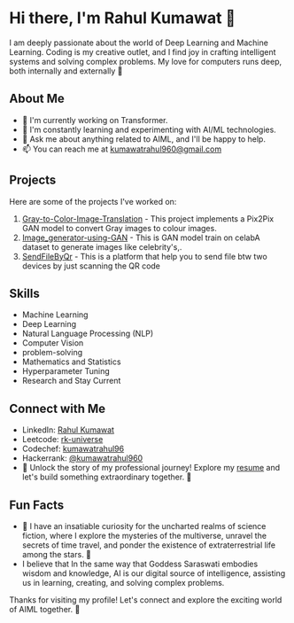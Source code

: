 # Hi there, I'm Rahul Kumawat 👋

I am deeply passionate about the world of Deep Learning and Machine Learning. Coding is my creative outlet, and I find joy in crafting intelligent systems and solving complex problems. My love for computers runs deep, both internally and externally 🤖

## About Me

- 🔭 I'm currently working on Transformer.
- 🌱 I'm constantly learning and experimenting with AI/ML technologies.
- 💬 Ask me about anything related to AIML, and I'll be happy to help.
- 📫 You can reach me at kumawatrahul960@gmail.com

## Projects

Here are some of the projects I've worked on:

1. [Gray-to-Color-Image-Translation](https://github.com/rk-universe/Gray-to-Color-Image-Translation/tree/main) - This project implements a Pix2Pix GAN model to convert Gray images to colour images.
2. [Image_generator-using-GAN](https://github.com/rk-universe/Image_generator-using-GAN) - This is GAN model train on celabA dataset to generate images like celebrity's,.
3. [SendFileByQr](https://github.com/rk-universe/SendFileByQr) - This is a platform that help you to send file btw two devices by just scanning the QR code

## Skills

- Machine Learning
- Deep Learning
- Natural Language Processing (NLP)
- Computer Vision
- problem-solving
- Mathematics and Statistics
- Hyperparameter Tuning
- Research and Stay Current

## Connect with Me

- LinkedIn: [Rahul Kumawat](https://www.linkedin.com/in/rahul-kumawat-5968a8209/)
- Leetcode: [rk-universe](https://leetcode.com/rk-universe/)
- Codechef: [kumawatrahul96](https://www.codechef.com/users/kumawatrahul96)
- Hackerrank: [@kumawatrahul960](https://www.hackerrank.com/kumawatrahul960)
- 🌟 Unlock the story of my professional journey! Explore my [resume](https://drive.google.com/file/d/1xyHCZuA8Z450LR7PfJ9777bDjbOI2j-9/view?usp=sharing) and let's build something extraordinary together. 🚀


## Fun Facts

- 🚀 I have an insatiable curiosity for the uncharted realms of science fiction, where I explore the mysteries of the multiverse, unravel the secrets of time travel, and ponder the existence of extraterrestrial life among the stars. 🌌
- I believe that In the same way that Goddess Saraswati embodies wisdom and knowledge, AI is our digital source of intelligence, assisting us in learning, creating, and solving complex problems.


Thanks for visiting my profile! Let's connect and explore the exciting world of AIML together. 🚀
